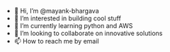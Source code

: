 - 👋 Hi, I’m @mayank-bhargava
- 👀 I’m interested in building cool stuff
- 🌱 I’m currently learning python and AWS
- 💞️ I’m looking to collaborate on innovative solutions
- 📫 How to reach me by email

<!---
mayank-bhargava/mayank-bhargava is a ✨ special ✨ repository because its `README.md` (this file) appears on your GitHub profile.
You can click the Preview link to take a look at your changes.
--->
